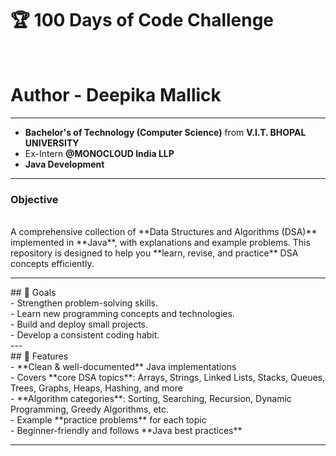 # 🏆 100 Days of Code Challenge
<br>
<h1>Author - <b>Deepika Mallick</b></h1>
<hr>
<ul>
  <li><b>Bachelor's of Technology (Computer Science)</b> from <b>V.I.T. BHOPAL UNIVERSITY</b></li>
  <li>Ex-Intern <b>@MONOCLOUD India LLP</b></li>
  <li><b>Java Development</b></li>
</ul>
<hr>
<h3>Objective</h3>
<br>
A comprehensive collection of **Data Structures and Algorithms (DSA)** implemented in **Java**, with explanations and example problems.  
This repository is designed to help you **learn, revise, and practice** DSA concepts efficiently.
<hr>
## 🎯 Goals
<br>
- Strengthen problem-solving skills.<br>
- Learn new programming concepts and technologies.<br>
- Build and deploy small projects.<br>
- Develop a consistent coding habit.<br>
---
<br>
## 🚀 Features
<br>
- **Clean & well-documented** Java implementations<br>
- Covers **core DSA topics**: Arrays, Strings, Linked Lists, Stacks, Queues, Trees, Graphs, Heaps, Hashing, and more<br>
- **Algorithm categories**: Sorting, Searching, Recursion, Dynamic Programming, Greedy Algorithms, etc.<br>
- Example **practice problems** for each topic<br>
- Beginner-friendly and follows **Java best practices**<br>

---
